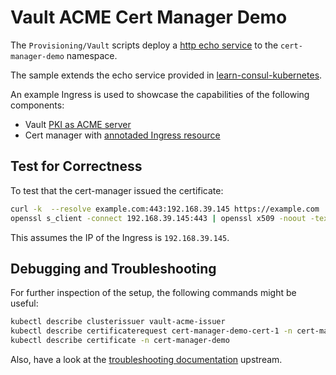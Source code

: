 # Vault ACME Cert Manager Demo

The `Provisioning/Vault` scripts deploy a [http echo
service](https://hub.docker.com/r/hashicorp/http-echo/) to the
`cert-manager-demo` namespace.

The sample extends the echo service provided in
[learn-consul-kubernetes](https://github.com/hashicorp/learn-consul-kubernetes/blob/main/mesh-gateways/dc2/static-server.yaml).

An example Ingress is used to showcase the capabilities of the following
components:
* Vault [PKI as ACME
  server](https://developer.hashicorp.com/vault/api-docs/secret/pki#acme-certificate-issuance)
* Cert manager with [annotaded Ingress
  resource](https://cert-manager.io/docs/usage/ingress/)

## Test for Correctness

To test that the cert-manager issued the certificate:
```bash
curl -k  --resolve example.com:443:192.168.39.145 https://example.com
openssl s_client -connect 192.168.39.145:443 | openssl x509 -noout -text
```

This assumes the IP of the Ingress is `192.168.39.145`.

## Debugging and Troubleshooting

For further inspection of the setup, the following commands might be useful:
```bash
kubectl describe clusterissuer vault-acme-issuer
kubectl describe certificaterequest cert-manager-demo-cert-1 -n cert-manager-demo
kubectl describe certificate -n cert-manager-demo
```

Also, have a look at the [troubleshooting
documentation](https://cert-manager.io/docs/troubleshooting) upstream.
